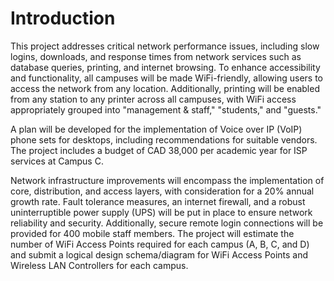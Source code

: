 # Introduction

This project addresses critical network performance issues, including slow logins, downloads, and response times from network services such as database queries, printing, and internet browsing. To enhance accessibility and functionality, all campuses will be made WiFi-friendly, allowing users to access the network from any location. Additionally, printing will be enabled from any station to any printer across all campuses, with WiFi access appropriately grouped into "management & staff," "students," and "guests."

A plan will be developed for the implementation of Voice over IP (VoIP) phone sets for desktops, including recommendations for suitable vendors. The project includes a budget of CAD 38,000 per academic year for ISP services at Campus C.

Network infrastructure improvements will encompass the implementation of core, distribution, and access layers, with consideration for a 20% annual growth rate. Fault tolerance measures, an internet firewall, and a robust uninterruptible power supply (UPS) will be put in place to ensure network reliability and security. Additionally, secure remote login connections will be provided for 400 mobile staff members. The project will estimate the number of WiFi Access Points required for each campus (A, B, C, and D) and submit a logical design schema/diagram for WiFi Access Points and Wireless LAN Controllers for each campus.
